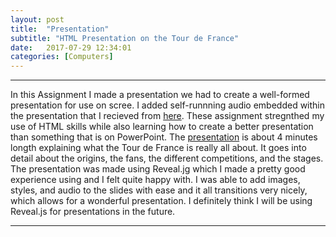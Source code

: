 ```yaml
---
layout: post
title:  "Presentation"
subtitle: "HTML Presentation on the Tour de France"
date:   2017-07-29 12:34:01
categories: [Computers]
---
```


___

In this Assignment I made a presentation we had to create a well-formed presentation for use on scree. I added self-runnning audio embedded within the presentation that I recieved from [here](https://www.youtube.com/watch?v=1v6l1_lfFN0&t=39s). These assignment stregnthed my use of HTML skills while also learning how to create a better presentation than something that is on PowerPoint. 
The [presentation](https://jawitzke.github.io/jawitzke-presentation/) is about 4 minutes longth explaining what the Tour de France is really all about. It goes into detail about the origins, the fans, the different competitions, and the stages. The presentation was made using Reveal.jg which I made a pretty good experience using and I felt quite happy with. I was able to add images, styles, and audio to the slides with ease and it all transitions very nicely, which allows for a wonderful presentation.
I definitely think I will be using Reveal.js for presentations in the future.

___


<div>
	  <p>
     <script>
						var week_days = new Array(8);
								week_days[1] = "Sunday";
								week_days[2] = "Monday";
								week_days[3] = "Tuesday";
								week_days[4] = "Wednesday";
								week_days[5] = "Thursday";
								week_days[6] = "Friday";
								week_days[7] = "Saturday";
								
						var month_array = new Array(13);
								month_array[1] = "January";
								month_array[2] = "February";
								month_array[3] = "March";
								month_array[4] = "April";
								month_array[5] = "May";
								month_array[6] = "June";
								month_array[7] = "July";
								month_array[8] = "August";
								month_array[9] = "September";
								month_array[10] = "October";
								month_array[11] = "November";
								month_array[12] = "December";
								
						var date_obj = new 	Date(document.lastModified)
						var curr_day = week_days[date_obj.getDay() + 1]
						var curr_month = month_array[date_obj.getMonth() + 1]
						var curr_date = date_obj.getDate()
						var curr_year = date_obj.getYear()	
							if (curr_year < 2000)
								curr_year+=1900
								document.write("Last updated on" + " " + curr_day + ", " 
								+ curr_month + " " + curr_date + " " + curr_year)
					  </script>
           </p>
      </div>

